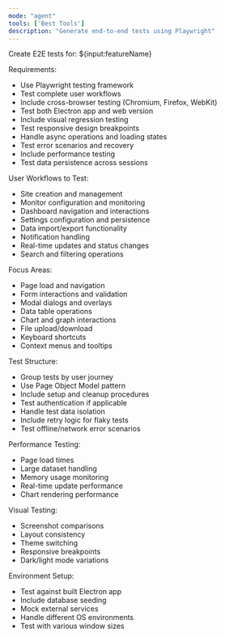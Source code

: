 ```yaml
---
mode: "agent"
tools: ['Best Tools']
description: "Generate end-to-end tests using Playwright"
---
```


Create E2E tests for: ${input:featureName}

Requirements:

- Use Playwright testing framework
- Test complete user workflows
- Include cross-browser testing (Chromium, Firefox, WebKit)
- Test both Electron app and web version
- Include visual regression testing
- Test responsive design breakpoints
- Handle async operations and loading states
- Test error scenarios and recovery
- Include performance testing
- Test data persistence across sessions

User Workflows to Test:

- Site creation and management
- Monitor configuration and monitoring
- Dashboard navigation and interactions
- Settings configuration and persistence
- Data import/export functionality
- Notification handling
- Real-time updates and status changes
- Search and filtering operations

Focus Areas:

- Page load and navigation
- Form interactions and validation
- Modal dialogs and overlays
- Data table operations
- Chart and graph interactions
- File upload/download
- Keyboard shortcuts
- Context menus and tooltips

Test Structure:

- Group tests by user journey
- Use Page Object Model pattern
- Include setup and cleanup procedures
- Test authentication if applicable
- Handle test data isolation
- Include retry logic for flaky tests
- Test offline/network error scenarios

Performance Testing:

- Page load times
- Large dataset handling
- Memory usage monitoring
- Real-time update performance
- Chart rendering performance

Visual Testing:

- Screenshot comparisons
- Layout consistency
- Theme switching
- Responsive breakpoints
- Dark/light mode variations

Environment Setup:

- Test against built Electron app
- Include database seeding
- Mock external services
- Handle different OS environments
- Test with various window sizes
